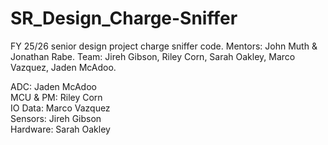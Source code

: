 # SR_Design_Charge-Sniffer
FY 25/26 senior design project charge sniffer code. Mentors: John Muth &amp; Jonathan Rabe. Team: Jireh Gibson, Riley Corn, Sarah Oakley, Marco Vazquez, Jaden McAdoo. 

ADC: Jaden McAdoo  
MCU & PM: Riley Corn  
IO Data: Marco Vazquez  
Sensors: Jireh Gibson  
Hardware: Sarah Oakley  
